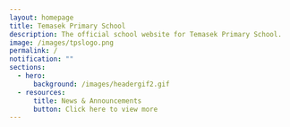 ```yaml
---
layout: homepage
title: Temasek Primary School
description: The official school website for Temasek Primary School.
image: /images/tpslogo.png
permalink: /
notification: ""
sections:
  - hero:
      background: /images/headergif2.gif
  - resources:
      title: News & Announcements
      button: Click here to view more
---
```

